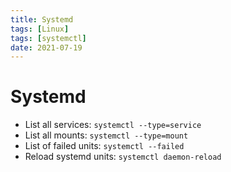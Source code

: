 ```yaml
---
title: Systemd
tags: [Linux]
tags: [systemctl]
date: 2021-07-19
---
```


# Systemd

- List all services: `systemctl --type=service`
- List all mounts: `systemctl --type=mount`
- List of failed units: `systemctl --failed`
- Reload systemd units: `systemctl daemon-reload`

